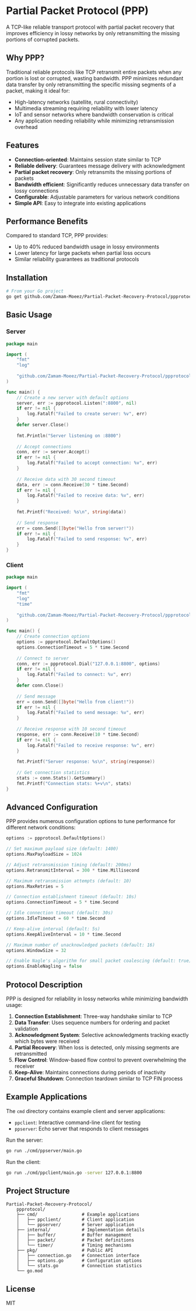 # Partial Packet Protocol (PPP)

A TCP-like reliable transport protocol with partial packet recovery that improves efficiency in lossy networks by only retransmitting the missing portions of corrupted packets.

## Why PPP?

Traditional reliable protocols like TCP retransmit entire packets when any portion is lost or corrupted, wasting bandwidth. PPP minimizes redundant data transfer by only retransmitting the specific missing segments of a packet, making it ideal for:

- High-latency networks (satellite, rural connectivity)
- Multimedia streaming requiring reliability with lower latency
- IoT and sensor networks where bandwidth conservation is critical
- Any application needing reliability while minimizing retransmission overhead

## Features

- **Connection-oriented**: Maintains session state similar to TCP
- **Reliable delivery**: Guarantees message delivery with acknowledgment
- **Partial packet recovery**: Only retransmits the missing portions of packets
- **Bandwidth efficient**: Significantly reduces unnecessary data transfer on lossy connections
- **Configurable**: Adjustable parameters for various network conditions
- **Simple API**: Easy to integrate into existing applications

## Performance Benefits

Compared to standard TCP, PPP provides:
- Up to 40% reduced bandwidth usage in lossy environments
- Lower latency for large packets when partial loss occurs
- Similar reliability guarantees as traditional protocols

## Installation

```bash
# From your Go project
go get github.com/Zamam-Moeez/Partial-Packet-Recovery-Protocol/ppprotocol
```

## Basic Usage

### Server

```go
package main

import (
    "fmt"
    "log"
    
    "github.com/Zamam-Moeez/Partial-Packet-Recovery-Protocol/ppprotocol/pkg"
)

func main() {
    // Create a new server with default options
    server, err := ppprotocol.Listen(":8800", nil)
    if err != nil {
        log.Fatalf("Failed to create server: %v", err)
    }
    defer server.Close()
    
    fmt.Println("Server listening on :8800")
    
    // Accept connections
    conn, err := server.Accept()
    if err != nil {
        log.Fatalf("Failed to accept connection: %v", err)
    }
    
    // Receive data with 30 second timeout
    data, err := conn.Receive(30 * time.Second)
    if err != nil {
        log.Fatalf("Failed to receive data: %v", err)
    }
    
    fmt.Printf("Received: %s\n", string(data))
    
    // Send response
    err = conn.Send([]byte("Hello from server!"))
    if err != nil {
        log.Fatalf("Failed to send response: %v", err)
    }
}
```

### Client

```go
package main

import (
    "fmt"
    "log"
    "time"
    
    "github.com/Zamam-Moeez/Partial-Packet-Recovery-Protocol/ppprotocol/pkg"
)

func main() {
    // Create connection options
    options := ppprotocol.DefaultOptions()
    options.ConnectionTimeout = 5 * time.Second
    
    // Connect to server
    conn, err := ppprotocol.Dial("127.0.0.1:8800", options)
    if err != nil {
        log.Fatalf("Failed to connect: %v", err)
    }
    defer conn.Close()
    
    // Send message
    err = conn.Send([]byte("Hello from client!"))
    if err != nil {
        log.Fatalf("Failed to send message: %v", err)
    }
    
    // Receive response with 10 second timeout
    response, err := conn.Receive(10 * time.Second)
    if err != nil {
        log.Fatalf("Failed to receive response: %v", err)
    }
    
    fmt.Printf("Server response: %s\n", string(response))
    
    // Get connection statistics
    stats := conn.Stats().GetSummary()
    fmt.Printf("Connection stats: %+v\n", stats)
}
```

## Advanced Configuration

PPP provides numerous configuration options to tune performance for different network conditions:

```go
options := ppprotocol.DefaultOptions()

// Set maximum payload size (default: 1400)
options.MaxPayloadSize = 1024

// Adjust retransmission timing (default: 200ms)
options.RetransmitInterval = 300 * time.Millisecond

// Maximum retransmission attempts (default: 10)
options.MaxRetries = 5

// Connection establishment timeout (default: 10s)
options.ConnectionTimeout = 5 * time.Second

// Idle connection timeout (default: 30s)
options.IdleTimeout = 60 * time.Second

// Keep-alive interval (default: 5s)
options.KeepAliveInterval = 10 * time.Second

// Maximum number of unacknowledged packets (default: 16)
options.WindowSize = 32

// Enable Nagle's algorithm for small packet coalescing (default: true)
options.EnableNagling = false
```

## Protocol Description

PPP is designed for reliability in lossy networks while minimizing bandwidth usage:

1. **Connection Establishment**: Three-way handshake similar to TCP
2. **Data Transfer**: Uses sequence numbers for ordering and packet validation
3. **Acknowledgment System**: Selective acknowledgments tracking exactly which bytes were received
4. **Partial Recovery**: When loss is detected, only missing segments are retransmitted
5. **Flow Control**: Window-based flow control to prevent overwhelming the receiver
6. **Keep-Alive**: Maintains connections during periods of inactivity
7. **Graceful Shutdown**: Connection teardown similar to TCP FIN process

## Example Applications

The `cmd` directory contains example client and server applications:

- `ppclient`: Interactive command-line client for testing
- `ppserver`: Echo server that responds to client messages

Run the server:
```bash
go run ./cmd/ppserver/main.go
```

Run the client:
```bash
go run ./cmd/ppclient/main.go -server 127.0.0.1:8800
```

## Project Structure

```
Partial-Packet-Recovery-Protocol/
    ppprotocol/
    ├── cmd/                 # Example applications
    │   ├── ppclient/        # Client application
    │   └── ppserver/        # Server application
    ├── internal/            # Implementation details
    │   ├── buffer/          # Buffer management
    │   ├── packet/          # Packet definitions
    │   └── timer/           # Timing mechanisms
    ├── pkg/                 # Public API
    │   ├── connection.go    # Connection interface
    │   ├── options.go       # Configuration options
    │   └── stats.go         # Connection statistics
    └── go.mod
```

## License

MIT
